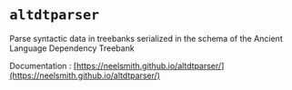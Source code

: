 # `altdtparser`


Parse syntactic data in treebanks serialized in the schema of the Ancient Language Dependency Treebank


Documentation :  [https://neelsmith.github.io/altdtparser/](https://neelsmith.github.io/altdtparser/)

